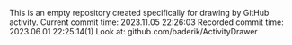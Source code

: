 This is an empty repository created specifically for drawing by GitHub activity.
Current commit time: 2023.11.05 22:26:03
Recorded commit time: 2023.06.01 22:25:14(1)
Look at: github.com/baderik/ActivityDrawer
